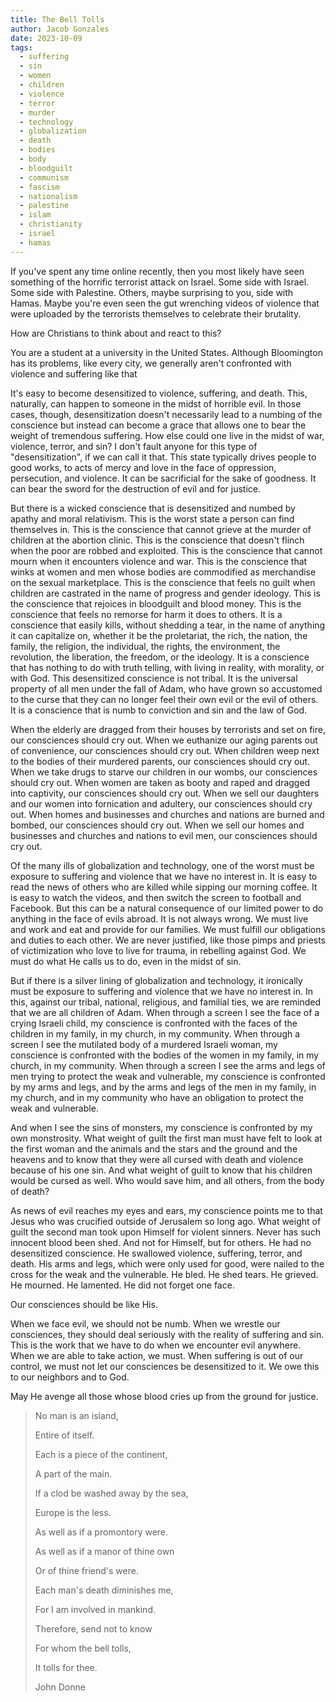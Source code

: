 ```yaml
---
title: The Bell Tolls
author: Jacob Gonzales
date: 2023-10-09
tags:
  - suffering
  - sin
  - women
  - children
  - violence
  - terror
  - murder
  - technology
  - globalization
  - death
  - bodies
  - body
  - bloodguilt
  - communism
  - fascism
  - nationalism
  - palestine
  - islam
  - christianity
  - israel
  - hamas
---
```

If you've spent any time online recently, then you most likely have seen something of the horrific terrorist attack on Israel. Some side with Israel. Some side with Palestine. Others, maybe surprising to you, side with Hamas. Maybe you're even seen the gut wrenching videos of violence that were uploaded by the terrorists themselves to celebrate their brutality. 

How are Christians to think about and react to this? 

You are a student at a university in the United States. Although Bloomington has its problems, like every city, we generally aren't confronted with violence and suffering like that

It's easy to become desensitized to violence, suffering, and death. This, naturally, can happen to someone in the midst of horrible evil. In those cases, though, desensitization doesn't necessarily lead to a numbing of the conscience but instead can become a grace that allows one to bear the weight of tremendous suffering. How else could one live in the midst of war, violence, terror, and sin? I don't fault anyone for this type of "desensitization", if we can call it that. This state typically drives people to good works, to acts of mercy and love in the face of oppression, persecution, and violence. It can be sacrificial for the sake of goodness. It can bear the sword for the destruction of evil and for justice. 

But there is a wicked conscience that is desensitized and numbed by apathy and moral relativism. This is the worst state a person can find themselves in. This is the conscience that cannot grieve at the murder of children at the abortion clinic. This is the conscience that doesn't flinch when the poor are robbed and exploited. This is the conscience that cannot mourn when it encounters violence and war. This is the conscience that winks at women and men whose bodies are commodified as merchandise on the sexual marketplace. This is the conscience that feels no guilt when children are castrated in the name of progress and gender ideology. This is the conscience that rejoices in bloodguilt and blood money. This is the conscience that feels no remorse for harm it does to others. It is a conscience that easily kills, without shedding a tear, in the name of anything it can capitalize on, whether it be the proletariat, the rich, the nation, the family, the religion, the individual, the rights, the environment, the revolution, the liberation, the freedom, or the ideology. It is a conscience that has nothing to do with truth telling, with living in reality, with morality, or with God. This desensitized conscience is not tribal. It is the universal property of all men under the fall of Adam, who have grown so accustomed to the curse that they can no longer feel their own evil or the evil of others. It is a conscience that is numb to conviction and sin and the law of God.

When the elderly are dragged from their houses by terrorists and set on fire, our consciences should cry out. When we euthanize our aging parents out of convenience, our consciences should cry out. When children weep next to the bodies of their murdered parents, our consciences should cry out. When we take drugs to starve our children in our wombs, our consciences should cry out. When women are taken as booty and raped and dragged into captivity, our consciences should cry out. When we sell our daughters and our women into fornication and adultery, our consciences should cry out. When homes and businesses and churches and nations are burned and bombed, our consciences should cry out. When we sell our homes and businesses and churches and nations to evil men, our consciences should cry out.

Of the many ills of globalization and technology, one of the worst must be exposure to suffering and violence that we have no interest in. It is easy to read the news of others who are killed while sipping our morning coffee. It is easy to watch the videos, and then switch the screen to football and Facebook. But this can be a natural consequence of our limited power to do anything in the face of evils abroad. It is not always wrong. We must live and work and eat and provide for our families. We must fulfill our obligations and duties to each other. We are never justified, like those pimps and priests of victimization who love to live for trauma, in rebelling against God. We must do what He calls us to do, even in the midst of sin. 

But if there is a silver lining of globalization and technology, it ironically must be exposure to suffering and violence that we have no interest in. In this, against our tribal, national, religious, and familial ties, we are reminded that we are all children of Adam. When through a screen I see the face of a crying Israeli child, my conscience is confronted with the faces of the children in my family, in my church, in my community. When through a screen I see the mutilated body of a murdered Israeli woman, my conscience is confronted with the bodies of the women in my family, in my church, in my community. When through a screen I see the arms and legs of men trying to protect the weak and vulnerable, my conscience is confronted by my arms and legs, and by the arms and legs of the men in my family, in my church, and in my community who have an obligation to protect the weak and vulnerable.

And when I see the sins of monsters, my conscience is confronted by my own monstrosity. What weight of guilt the first man must have felt to look at the first woman and the animals and the stars and the ground and the heavens and to know that they were all cursed with death and violence because of his one sin. And what weight of guilt to know that his children would be cursed as well. Who would save him, and all others, from the body of death?

As news of evil reaches my eyes and ears, my conscience points me to that Jesus who was crucified outside of Jerusalem so long ago. What weight of guilt the second man took upon Himself for violent sinners. Never has such innocent blood been shed. And not for Himself, but for others. He had no desensitized conscience. He swallowed violence, suffering, terror, and death. His arms and legs, which were only used for good, were nailed to the cross for the weak and the vulnerable. He bled. He shed tears. He grieved. He mourned. He lamented. He did not forget one face.

Our consciences should be like His. 

When we face evil, we should not be numb. When we wrestle our consciences, they should deal seriously with the reality of suffering and sin. This is the work that we have to do when we encounter evil anywhere. When we are able to take action, we must. When suffering is out of our control, we must not let our consciences be desensitized to it. We owe this to our neighbors and to God.

May He avenge all those whose blood cries up from the ground for justice.

>No man is an island,
>
>Entire of itself.
>
>Each is a piece of the continent,
>
>A part of the main.
>
>If a clod be washed away by the sea,
>
>Europe is the less.
>
>As well as if a promontory were.
>
>As well as if a manor of thine own
>
>Or of thine friend's were.
>
>Each man's death diminishes me,
>
>For I am involved in mankind.
>
>Therefore, send not to know
>
>For whom the bell tolls,
>
>It tolls for thee.
>
>John Donne



